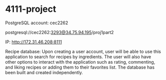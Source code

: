 # 4111-project

PostgreSQL account: cec2262

postgresql://cec2262:3293@34.75.94.195/proj1part2

IP: http://172.31.46.208:8111

Recipe database:
Upon creating a user account, user will be able to use this application to search for recipes by ingredients. The user will also have other options to interact with the application such as rating, commenting, and liking recipes or adding them to their favorites list. The database has been built and created independently.


